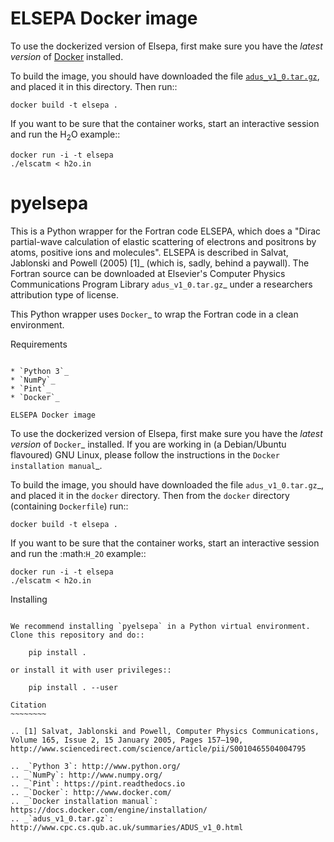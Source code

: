 ELSEPA Docker image
===================

To use the dockerized version of Elsepa, first make sure you have the *latest version* of [Docker](http://docker.com) installed. 

To build the image, you should have downloaded the file [`adus_v1_0.tar.gz`](http://www.cpc.cs.qub.ac.uk/summaries/ADUS_v1_0.html), and placed it in this directory. Then run::

    docker build -t elsepa .

If you want to be sure that the container works, start an interactive session and run the H<sub>2</sub>O example::

    docker run -i -t elsepa
    ./elscatm < h2o.in

pyelsepa
========

This is a Python wrapper for the Fortran code ELSEPA, which does a "Dirac partial-wave calculation of elastic scattering of electrons and positrons by atoms, positive ions and molecules". ELSEPA is described in Salvat, Jablonski and Powell (2005) [1]_ (which is, sadly, behind a paywall). The Fortran source can be downloaded at Elsevier's Computer Physics Communications Program Library `adus_v1_0.tar.gz`_ under a researchers attribution type of license.

This Python wrapper uses `Docker`_ to wrap the Fortran code in a clean environment.

Requirements
~~~~~~~~~~~~

* `Python 3`_
* `NumPy`_
* `Pint`_
* `Docker`_

ELSEPA Docker image
~~~~~~~~~~~~~~~~~~~

To use the dockerized version of Elsepa, first make sure you have the *latest version* of `Docker`_ installed. If you are working in (a Debian/Ubuntu flavoured) GNU Linux, please follow the instructions in the `Docker installation manual`_.

To build the image, you should have downloaded the file `adus_v1_0.tar.gz`_, and placed it in the `docker` directory. Then from the `docker` directory (containing `Dockerfile`) run::

    docker build -t elsepa .

If you want to be sure that the container works, start an interactive session and run the :math:`H_2O` example::

    docker run -i -t elsepa
    ./elscatm < h2o.in

Installing
~~~~~~~~~~

We recommend installing `pyelsepa` in a Python virtual environment. Clone this repository and do::

    pip install .

or install it with user privileges::
    
    pip install . --user

Citation
~~~~~~~~

.. [1] Salvat, Jablonski and Powell, Computer Physics Communications, Volume 165, Issue 2, 15 January 2005, Pages 157–190, http://www.sciencedirect.com/science/article/pii/S0010465504004795

.. _`Python 3`: http://www.python.org/
.. _`NumPy`: http://www.numpy.org/
.. _`Pint`: https://pint.readthedocs.io
.. _`Docker`: http://www.docker.com/
.. _`Docker installation manual`: https://docs.docker.com/engine/installation/
.. _`adus_v1_0.tar.gz`: http://www.cpc.cs.qub.ac.uk/summaries/ADUS_v1_0.html
